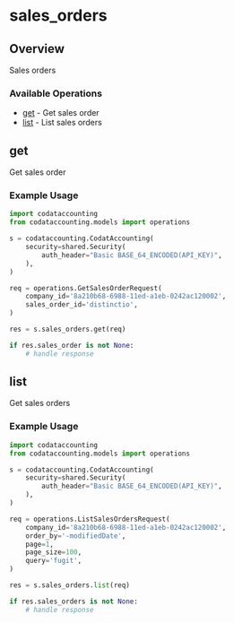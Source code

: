 # sales_orders

## Overview

Sales orders

### Available Operations

* [get](#get) - Get sales order
* [list](#list) - List sales orders

## get

Get sales order

### Example Usage

```python
import codataccounting
from codataccounting.models import operations

s = codataccounting.CodatAccounting(
    security=shared.Security(
        auth_header="Basic BASE_64_ENCODED(API_KEY)",
    ),
)

req = operations.GetSalesOrderRequest(
    company_id='8a210b68-6988-11ed-a1eb-0242ac120002',
    sales_order_id='distinctio',
)

res = s.sales_orders.get(req)

if res.sales_order is not None:
    # handle response
```

## list

Get sales orders

### Example Usage

```python
import codataccounting
from codataccounting.models import operations

s = codataccounting.CodatAccounting(
    security=shared.Security(
        auth_header="Basic BASE_64_ENCODED(API_KEY)",
    ),
)

req = operations.ListSalesOrdersRequest(
    company_id='8a210b68-6988-11ed-a1eb-0242ac120002',
    order_by='-modifiedDate',
    page=1,
    page_size=100,
    query='fugit',
)

res = s.sales_orders.list(req)

if res.sales_orders is not None:
    # handle response
```
